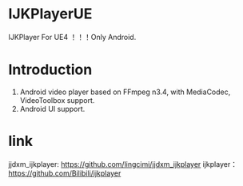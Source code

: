 # IJKPlayerUE
IJKPlayer For UE4 
！！！Only Android.
# Introduction
1. Android video player based on FFmpeg n3.4, with MediaCodec, VideoToolbox support.
2. Android UI support. 


# link
jjdxm_ijkplayer: https://github.com/lingcimi/jjdxm_ijkplayer 
ijkplayer：https://github.com/Bilibili/ijkplayer